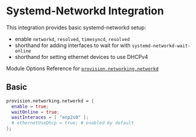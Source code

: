 # Systemd-Networkd Integration

This integration provides basic systemd-networkd setup:
  - enable `networkd`, `resolved`, `timesyncd`, `resolved`
  - shorthand for adding interfaces to wait for with `systemd-networkd-wait-online`
  - shorthand for setting ethernet devices to use DHCPv4

Module Options Reference for [`provision.networking.networkd`](../../options/nixos-all-options.md#provisionnetworkingnetworkdenable)

## Basic

```nix
provision.networking.networkd = {
  enable = true;
  waitOnline = true;
  waitInteraces = [ "enp2s0" ];
  # ethernetUseDhcp = true; # enabled by default
};
```
